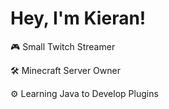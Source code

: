 # Hey, I'm Kieran!

🎮 Small Twitch Streamer

🛠 Minecraft Server Owner

⚙ Learning Java to Develop Plugins
